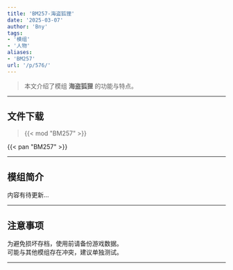 ```yaml
---
title: 'BM257-海盗狐狸'
date: '2025-03-07'
author: 'Bny'
tags:
- '模组'
- '人物'
aliases:
- 'BM257'
url: '/p/576/'
---
```


> 本文介绍了模组 **海盗狐狸** 的功能与特点。

---

## 文件下载  

> {{< mod "BM257" >}}  

{{< pan "BM257" >}}  

---

## 模组简介

>  
内容有待更新...  

---

## 注意事项

>  
为避免损坏存档，使用前请备份游戏数据。  
可能与其他模组存在冲突，建议单独测试。  

---

